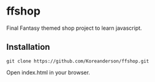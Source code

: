 # ffshop
Final Fantasy themed shop project to learn javascript.

## Installation

~~~~
git clone https://github.com/Koreanderson/ffshop.git
~~~~

Open index.html in your browser.
